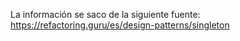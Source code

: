 La información se saco de la siguiente fuente:
https://refactoring.guru/es/design-patterns/singleton